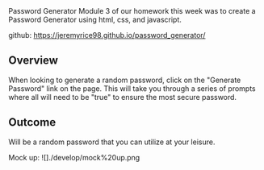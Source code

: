 <head>Password Generator</head>
Module 3 of our homework this week was to create a Password Generator using html, css, and javascript.

github: https://jeremyrice98.github.io/password_generator/

<h2>Overview</h2>

When looking to generate a random password, click on the "Generate Password" link on the page. This will take you through a series of prompts where all will need to be "true" to ensure the most secure password.

<h2>Outcome</h2>

Will be a random password that you can utilize at your leisure.

Mock up:
![]./develop/mock%20up.png
